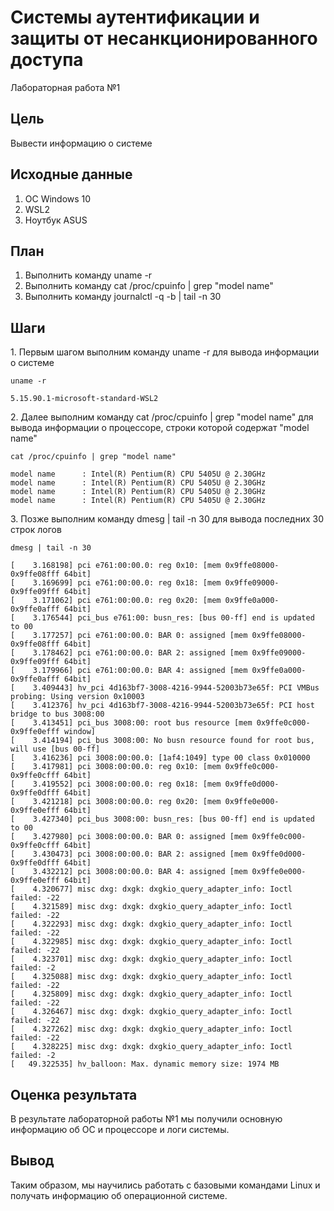 # Системы аутентификации и защиты от несанкционированного доступа

Лабораторная работа №1

## Цель

Вывести информацию о системе

## Исходные данные

1.  ОС Windows 10
2.  WSL2
3.  Ноутбук ASUS

## План

1.  Выполнить команду uname -r
2.  Выполнить команду cat /proc/cpuinfo \| grep "model name"
3.  Выполнить команду journalctl -q -b \| tail -n 30

## Шаги

1\.  Первым шагом выполним команду uname -r для вывода информации о системе

```{bash}
uname -r
```

	5.15.90.1-microsoft-standard-WSL2


2\. Далее выполним команду cat /proc/cpuinfo | grep "model name" для вывода информации о процессоре, строки которой содержат "model name"

```{bash}
cat /proc/cpuinfo | grep "model name"
```
	
	model name      : Intel(R) Pentium(R) CPU 5405U @ 2.30GHz
    model name      : Intel(R) Pentium(R) CPU 5405U @ 2.30GHz
    model name      : Intel(R) Pentium(R) CPU 5405U @ 2.30GHz
    model name      : Intel(R) Pentium(R) CPU 5405U @ 2.30GHz

3\. Позже выполним команду dmesg | tail -n 30 для вывода последних 30 строк логов

```{bash}
dmesg | tail -n 30
```

	[    3.168198] pci e761:00:00.0: reg 0x10: [mem 0x9ffe08000-0x9ffe08fff 64bit]
    [    3.169699] pci e761:00:00.0: reg 0x18: [mem 0x9ffe09000-0x9ffe09fff 64bit]
    [    3.171062] pci e761:00:00.0: reg 0x20: [mem 0x9ffe0a000-0x9ffe0afff 64bit]
    [    3.176544] pci_bus e761:00: busn_res: [bus 00-ff] end is updated to 00
    [    3.177257] pci e761:00:00.0: BAR 0: assigned [mem 0x9ffe08000-0x9ffe08fff 64bit]
    [    3.178462] pci e761:00:00.0: BAR 2: assigned [mem 0x9ffe09000-0x9ffe09fff 64bit]
    [    3.179966] pci e761:00:00.0: BAR 4: assigned [mem 0x9ffe0a000-0x9ffe0afff 64bit]
    [    3.409443] hv_pci 4d163bf7-3008-4216-9944-52003b73e65f: PCI VMBus probing: Using version 0x10003
    [    3.412376] hv_pci 4d163bf7-3008-4216-9944-52003b73e65f: PCI host bridge to bus 3008:00
    [    3.413451] pci_bus 3008:00: root bus resource [mem 0x9ffe0c000-0x9ffe0efff window]
    [    3.414194] pci_bus 3008:00: No busn resource found for root bus, will use [bus 00-ff]
    [    3.416236] pci 3008:00:00.0: [1af4:1049] type 00 class 0x010000
    [    3.417981] pci 3008:00:00.0: reg 0x10: [mem 0x9ffe0c000-0x9ffe0cfff 64bit]
    [    3.419552] pci 3008:00:00.0: reg 0x18: [mem 0x9ffe0d000-0x9ffe0dfff 64bit]
    [    3.421218] pci 3008:00:00.0: reg 0x20: [mem 0x9ffe0e000-0x9ffe0efff 64bit]
    [    3.427340] pci_bus 3008:00: busn_res: [bus 00-ff] end is updated to 00
    [    3.427980] pci 3008:00:00.0: BAR 0: assigned [mem 0x9ffe0c000-0x9ffe0cfff 64bit]
    [    3.430473] pci 3008:00:00.0: BAR 2: assigned [mem 0x9ffe0d000-0x9ffe0dfff 64bit]
    [    3.432212] pci 3008:00:00.0: BAR 4: assigned [mem 0x9ffe0e000-0x9ffe0efff 64bit]
    [    4.320677] misc dxg: dxgk: dxgkio_query_adapter_info: Ioctl failed: -22
    [    4.321589] misc dxg: dxgk: dxgkio_query_adapter_info: Ioctl failed: -22
    [    4.322293] misc dxg: dxgk: dxgkio_query_adapter_info: Ioctl failed: -22
    [    4.322985] misc dxg: dxgk: dxgkio_query_adapter_info: Ioctl failed: -22
    [    4.323701] misc dxg: dxgk: dxgkio_query_adapter_info: Ioctl failed: -2
    [    4.325088] misc dxg: dxgk: dxgkio_query_adapter_info: Ioctl failed: -22
    [    4.325809] misc dxg: dxgk: dxgkio_query_adapter_info: Ioctl failed: -22
    [    4.326467] misc dxg: dxgk: dxgkio_query_adapter_info: Ioctl failed: -22
    [    4.327262] misc dxg: dxgk: dxgkio_query_adapter_info: Ioctl failed: -22
    [    4.328225] misc dxg: dxgk: dxgkio_query_adapter_info: Ioctl failed: -2
    [   49.322535] hv_balloon: Max. dynamic memory size: 1974 MB

## Оценка результата

В результате лабораторной работы №1 мы получили основную информацию об ОС и процессоре и логи системы.

## Вывод

Таким образом, мы научились работать с базовыми командами Linux и получать информацию об операционной системе.